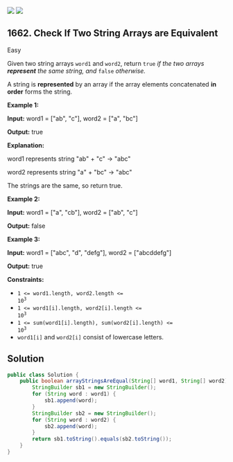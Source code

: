 [![](https://img.shields.io/github/stars/javadev/LeetCode-in-Java?label=Stars&style=flat-square)](https://github.com/javadev/LeetCode-in-Java)
[![](https://img.shields.io/github/forks/javadev/LeetCode-in-Java?label=Fork%20me%20on%20GitHub%20&style=flat-square)](https://github.com/javadev/LeetCode-in-Java/fork)

## 1662\. Check If Two String Arrays are Equivalent

Easy

Given two string arrays `word1` and `word2`, return `true` _if the two arrays **represent** the same string, and_ `false` _otherwise._

A string is **represented** by an array if the array elements concatenated **in order** forms the string.

**Example 1:**

**Input:** word1 = ["ab", "c"], word2 = ["a", "bc"]

**Output:** true

**Explanation:**

word1 represents string "ab" + "c" -> "abc"

word2 represents string "a" + "bc" -> "abc"

The strings are the same, so return true.

**Example 2:**

**Input:** word1 = ["a", "cb"], word2 = ["ab", "c"]

**Output:** false

**Example 3:**

**Input:** word1 = ["abc", "d", "defg"], word2 = ["abcddefg"]

**Output:** true

**Constraints:**

*   <code>1 <= word1.length, word2.length <= 10<sup>3</sup></code>
*   <code>1 <= word1[i].length, word2[i].length <= 10<sup>3</sup></code>
*   <code>1 <= sum(word1[i].length), sum(word2[i].length) <= 10<sup>3</sup></code>
*   `word1[i]` and `word2[i]` consist of lowercase letters.

## Solution

```java
public class Solution {
    public boolean arrayStringsAreEqual(String[] word1, String[] word2) {
        StringBuilder sb1 = new StringBuilder();
        for (String word : word1) {
            sb1.append(word);
        }
        StringBuilder sb2 = new StringBuilder();
        for (String word : word2) {
            sb2.append(word);
        }
        return sb1.toString().equals(sb2.toString());
    }
}
```